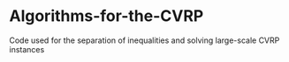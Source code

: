 # Algorithms-for-the-CVRP
Code used for the separation of inequalities and solving large-scale CVRP instances
